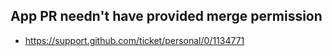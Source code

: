 ## App PR needn't have provided merge permission
* https://support.github.com/ticket/personal/0/1134771
